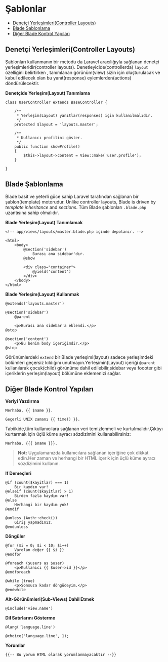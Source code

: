 # Şablonlar

- [Denetçi Yerleşimleri(Controller Layouts)](#controller-layouts)
- [Blade Şablonlama](#blade-templating)
- [Diğer Blade Kontrol Yapıları](#other-blade-control-structures)

<a name="controller-layouts"></a>
## Denetçi Yerleşimleri(Controller Layouts)

Şablonları kullanmanın bir metodu da Laravel aracılığıyla sağlanan denetçi yerleşimleridir(controller layouts). Denetleyicide(controllerda) `layout` özelliğini belirtirken , tanımlanan görünüm(view) sizin için oluşturulacak ve kabul edilecek olan bu yanıt(response) eylemlerden(actions) döndürülecektir.

**Denetçide Yerleşim(Layout) Tanımlama**

	class UserController extends BaseController {

		/**
		 * Yerleşim(Layout) yanıtlar(responses) için kullanılmalıdır.
		 */
		protected $layout = 'layouts.master';

		/**
		 * Kullanıcı profilini göster.
		 */
		public function showProfile()
		{
			$this->layout->content = View::make('user.profile');
		}

	}

<a name="blade-templating"></a>
## Blade Şablonlama

Blade basit ve yeterli güce sahip Laravel tarafından sağlanan bir şablon(template) motorudur. Unlike controller layouts, Blade is driven by _template inheritance_ and _sections_. Tüm Blade şablonları `.blade.php` uzantısına sahip olmalıdır.

**Blade Yerleşim(Layout) Tanımlamak**

	<!-- app/views/layouts/master.blade.php içinde depolanır. -->

	<html>
		<body>
			@section('sidebar')
				Burası ana sidebar'dır.
			@show

			<div class="container">
				@yield('content')
			</div>
		</body>
	</html>

**Blade Yerleşim(Layout) Kullanmak**

	@extends('layouts.master')

	@section('sidebar')
		@parent

		<p>Burası ana sidebar'a eklendi.</p>
	@stop

	@section('content')
		<p>Bu benim body içeriğimdir.</p>
	@stop

Görünümlerdeki `extend` bir Blade yerleşimi(layout) sadece yerleşimdeki bölümleri geçersiz kıldığını unutmayın.Yerleşimin(Layout) içeriği `@parent` kullanılarak çocuk(child) görünüme dahil edilebilir,sidebar veya foooter gibi içeriklerin yerleşim(layout) bölümüne eklemenizi sağlar.

<a name="other-blade-control-structures"></a>
## Diğer Blade Kontrol Yapıları

**Veriyi Yazdırma**

	Merhaba, {{ $name }}.

	Geçerli UNIX zamanı {{ time() }}.

Tabiikide,tüm kullanıcılara sağlanan veri temizlenmeli ve kurtulmalıdır.Çıktıyı kurtarmak için üçlü küme ayracı sözdizimini kullanabilirsiniz:

	Merhaba, {{{ $name }}}.

> **Not:** Uygulamanızda kullanıcılara sağlanan içeriğine çok dikkat edin.Her zaman ve herhangi bir HTML içerik için üçlü küme ayracı sözdizimini kullanın.

**If Demeçleri**

	@if (count($kayitlar) === 1)
		Bir kaydım var!
	@elseif (count($kayitlar) > 1)
		Birden fazla kaydım var!
	@else
		Herhangi bir kaydım yok!
	@endif

	@unless (Auth::check())
		Giriş yapmadınız.
	@endunless

**Döngüler**

	@for ($i = 0; $i < 10; $i++)
		Varolan değer {{ $i }}
	@endfor

	@foreach ($users as $user)
		<p>Kullanıcı {{ $user->id }}</p>
	@endforeach

	@while (true)
		<p>Sonsuza kadar döngüdeyim.</p>
	@endwhile

**Alt-Görünümleri(Sub-Views) Dahil Etmek**

	@include('view.name')

**Dil Satırlarını Gösterme**

	@lang('language.line')

	@choice('language.line', 1);

**Yorumlar**

	{{-- Bu yorum HTML olarak yorumlanmayacaktır --}}
